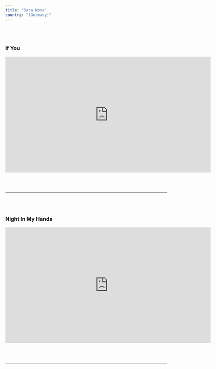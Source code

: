 ```yaml
---
title: "Sara Noxx"
country: "(Germany)"
---
```


<br></br>

### If You

<iframe
      src="https://www.youtube.com/embed/7-N89pzcJJ4"
      title="titrevideo"
      allow="accelerometer; autoplay; encrypted-media; gyroscope; picture-in-picture"
      frameBorder="0"
      webkitallowfullscreen="true"
      mozallowfullscreen="true"
      allowFullScreen
      width="640" 
      height="360"
    ></iframe>


  <br></br>
  <hr></hr>
  <br></br>
  

### Night In My Hands
  

<iframe
      src="https://www.youtube.com/embed/1BNebpzpu2s"
      title="titrevideo"
      allow="accelerometer; autoplay; encrypted-media; gyroscope; picture-in-picture"
      frameBorder="0"
      webkitallowfullscreen="true"
      mozallowfullscreen="true"
      allowFullScreen
      width="640" 
      height="360"
    ></iframe>

  <br></br>
  <hr></hr>
  <br></br>
